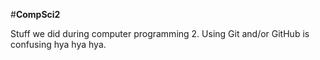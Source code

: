 #**CompSci2**

Stuff we did during computer programming 2.
Using Git and/or GitHub is confusing hya hya hya.
